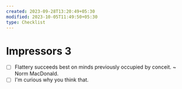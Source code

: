 ```yaml
---
created: 2023-09-28T13:20:49+05:30
modified: 2023-10-05T11:49:50+05:30
type: Checklist
---
```


# Impressors 3

- [ ] Flattery succeeds best on minds previously occupied by conceit. ~ Norm MacDonald.
- [ ] I'm curious why you think that.
